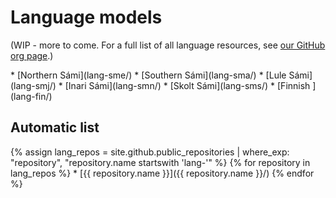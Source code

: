# Language models

(WIP - more to come.
For a full list of all language resources, see
[our GitHub org page](https://github.com/giellalt).)

<div class="twocolumn" markdown="1">
* [Northern Sámi](lang-sme/)
* [Southern Sámi](lang-sma/)
* [Lule     Sámi](lang-smj/)
* [Inari    Sámi](lang-smn/)
* [Skolt    Sámi](lang-sms/)
* [Finnish      ](lang-fin/)
</div>

## Automatic list
<div class="twocolumn" markdown="1">
{% assign lang_repos = site.github.public_repositories | where_exp: "repository", "repository.name startswith 'lang-'" %}
{% for repository in lang_repos %}
  * [{{ repository.name }}]({{ repository.name }}/)
{% endfor %}
</div>
